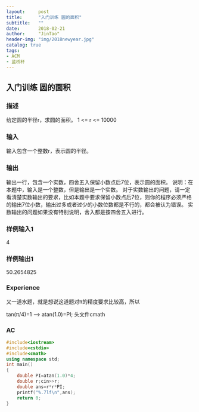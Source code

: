 ```yaml
---
layout:     post
title:      "入门训练 圆的面积"
subtitle:   ""
date:       2018-02-21
author:     "JinTao"
header-img: "img/2018newyear.jpg"
catalog: true
tags:
- ACM
- 蓝桥杯
---
```


## 入门训练 圆的面积

### 描述
给定圆的半径r，求圆的面积。 1 <= r <= 10000
### 输入
输入包含一个整数r，表示圆的半径。 
### 输出
输出一行，包含一个实数，四舍五入保留小数点后7位，表示圆的面积。 
说明：在本题中，输入是一个整数，但是输出是一个实数。
对于实数输出的问题，请一定看清楚实数输出的要求，比如本题中要求保留小数点后7位，则你的程序必须严格的输出7位小数，输出过多或者过少的小数位数都是不行的，都会被认为错误。
实数输出的问题如果没有特别说明，舍入都是按四舍五入进行。
### 样例输入1 
4

### 样例输出1 
50.2654825 
### Experience
又一道水题，就是想说这道题对π的精度要求比较高，所以

tan(π/4)=1 --> atan(1.0)=PI;  头文件cmath
### AC
``` cpp
#include<iostream>
#include<cstdio>
#include<cmath>
using namespace std;
int main()
{
	double PI=atan(1.0)*4;
	double r;cin>>r;
	double ans=r*r*PI;
	printf("%.7lf\n",ans);
	return 0;
}
```

